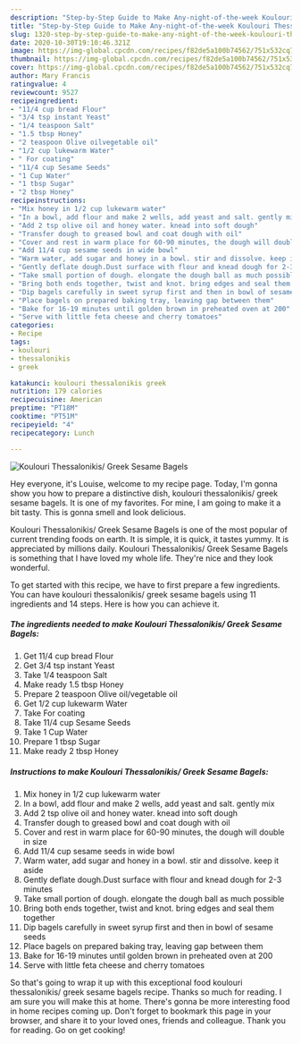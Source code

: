 ```yaml
---
description: "Step-by-Step Guide to Make Any-night-of-the-week Koulouri Thessalonikis/ Greek Sesame Bagels"
title: "Step-by-Step Guide to Make Any-night-of-the-week Koulouri Thessalonikis/ Greek Sesame Bagels"
slug: 1320-step-by-step-guide-to-make-any-night-of-the-week-koulouri-thessalonikis-greek-sesame-bagels
date: 2020-10-30T19:10:46.321Z
image: https://img-global.cpcdn.com/recipes/f82de5a100b74562/751x532cq70/koulouri-thessalonikis-greek-sesame-bagels-recipe-main-photo.jpg
thumbnail: https://img-global.cpcdn.com/recipes/f82de5a100b74562/751x532cq70/koulouri-thessalonikis-greek-sesame-bagels-recipe-main-photo.jpg
cover: https://img-global.cpcdn.com/recipes/f82de5a100b74562/751x532cq70/koulouri-thessalonikis-greek-sesame-bagels-recipe-main-photo.jpg
author: Mary Francis
ratingvalue: 4
reviewcount: 9527
recipeingredient:
- "11/4 cup bread Flour"
- "3/4 tsp instant Yeast"
- "1/4 teaspoon Salt"
- "1.5 tbsp Honey"
- "2 teaspoon Olive oilvegetable oil"
- "1/2 cup lukewarm Water"
- " For coating"
- "11/4 cup Sesame Seeds"
- "1 Cup Water"
- "1 tbsp Sugar"
- "2 tbsp Honey"
recipeinstructions:
- "Mix honey in 1/2 cup lukewarm water"
- "In a bowl, add flour and make 2 wells, add yeast and salt. gently mix"
- "Add 2 tsp olive oil and honey water. knead into soft dough"
- "Transfer dough to greased bowl and coat dough with oil"
- "Cover and rest in warm place for 60-90 minutes, the dough will double in size"
- "Add 11/4 cup sesame seeds in wide bowl"
- "Warm water, add sugar and honey in a bowl. stir and dissolve. keep it aside"
- "Gently deflate dough.Dust surface with flour and knead dough for 2-3 minutes"
- "Take small portion of dough. elongate the dough ball as much possible"
- "Bring both ends together, twist and knot. bring edges and seal them together"
- "Dip bagels carefully in sweet syrup first and then in bowl of sesame seeds"
- "Place bagels on prepared baking tray, leaving gap between them"
- "Bake for 16-19 minutes until golden brown in preheated oven at 200"
- "Serve with little feta cheese and cherry tomatoes"
categories:
- Recipe
tags:
- koulouri
- thessalonikis
- greek

katakunci: koulouri thessalonikis greek 
nutrition: 179 calories
recipecuisine: American
preptime: "PT18M"
cooktime: "PT51M"
recipeyield: "4"
recipecategory: Lunch

---
```



![Koulouri Thessalonikis/ Greek Sesame Bagels](https://img-global.cpcdn.com/recipes/f82de5a100b74562/751x532cq70/koulouri-thessalonikis-greek-sesame-bagels-recipe-main-photo.jpg)

Hey everyone, it's Louise, welcome to my recipe page. Today, I'm gonna show you how to prepare a distinctive dish, koulouri thessalonikis/ greek sesame bagels. It is one of my favorites. For mine, I am going to make it a bit tasty. This is gonna smell and look delicious.

Koulouri Thessalonikis/ Greek Sesame Bagels is one of the most popular of current trending foods on earth. It is simple, it is quick, it tastes yummy. It is appreciated by millions daily. Koulouri Thessalonikis/ Greek Sesame Bagels is something that I have loved my whole life. They're nice and they look wonderful.




To get started with this recipe, we have to first prepare a few ingredients. You can have koulouri thessalonikis/ greek sesame bagels using 11 ingredients and 14 steps. Here is how you can achieve it.

<!--inarticleads1-->

##### The ingredients needed to make Koulouri Thessalonikis/ Greek Sesame Bagels:

1. Get 11/4 cup bread Flour
1. Get 3/4 tsp instant Yeast
1. Take 1/4 teaspoon Salt
1. Make ready 1.5 tbsp Honey
1. Prepare 2 teaspoon Olive oil/vegetable oil
1. Get 1/2 cup lukewarm Water
1. Take  For coating
1. Take 11/4 cup Sesame Seeds
1. Take 1 Cup Water
1. Prepare 1 tbsp Sugar
1. Make ready 2 tbsp Honey




<!--inarticleads2-->

##### Instructions to make Koulouri Thessalonikis/ Greek Sesame Bagels:

1. Mix honey in 1/2 cup lukewarm water
1. In a bowl, add flour and make 2 wells, add yeast and salt. gently mix
1. Add 2 tsp olive oil and honey water. knead into soft dough
1. Transfer dough to greased bowl and coat dough with oil
1. Cover and rest in warm place for 60-90 minutes, the dough will double in size
1. Add 11/4 cup sesame seeds in wide bowl
1. Warm water, add sugar and honey in a bowl. stir and dissolve. keep it aside
1. Gently deflate dough.Dust surface with flour and knead dough for 2-3 minutes
1. Take small portion of dough. elongate the dough ball as much possible
1. Bring both ends together, twist and knot. bring edges and seal them together
1. Dip bagels carefully in sweet syrup first and then in bowl of sesame seeds
1. Place bagels on prepared baking tray, leaving gap between them
1. Bake for 16-19 minutes until golden brown in preheated oven at 200
1. Serve with little feta cheese and cherry tomatoes




So that's going to wrap it up with this exceptional food koulouri thessalonikis/ greek sesame bagels recipe. Thanks so much for reading. I am sure you will make this at home. There's gonna be more interesting food in home recipes coming up. Don't forget to bookmark this page in your browser, and share it to your loved ones, friends and colleague. Thank you for reading. Go on get cooking!
